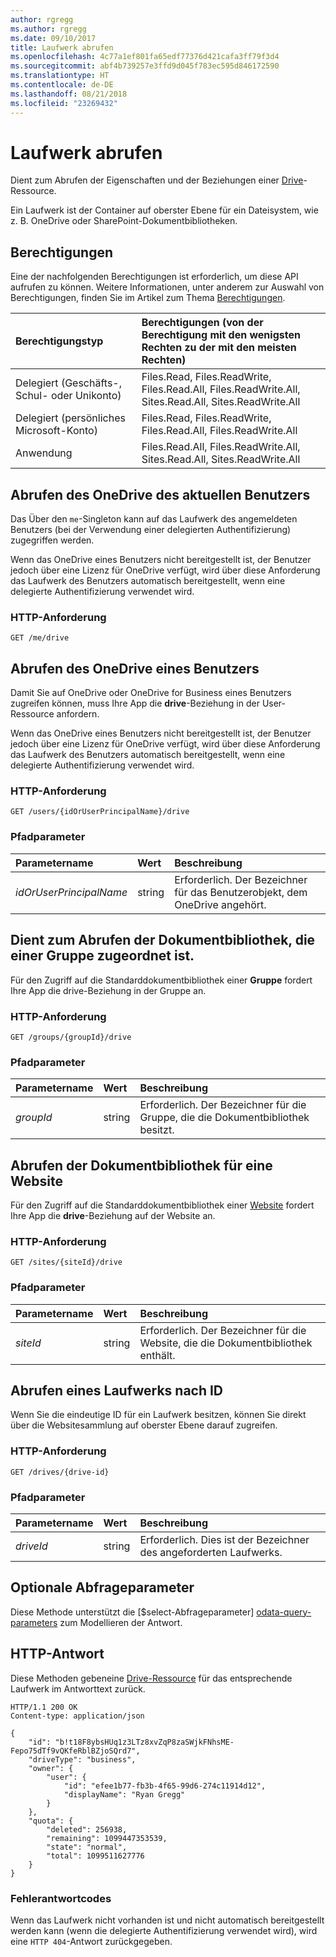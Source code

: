```yaml
---
author: rgregg
ms.author: rgregg
ms.date: 09/10/2017
title: Laufwerk abrufen
ms.openlocfilehash: 4c77a1ef801fa65edf77376d421cafa3ff79f3d4
ms.sourcegitcommit: abf4b739257e3ffd9d045f783ec595d846172590
ms.translationtype: HT
ms.contentlocale: de-DE
ms.lasthandoff: 08/21/2018
ms.locfileid: "23269432"
---
```

# <a name="get-drive"></a>Laufwerk abrufen

Dient zum Abrufen der Eigenschaften und der Beziehungen einer [Drive](../resources/drive.md)-Ressource.

Ein Laufwerk ist der Container auf oberster Ebene für ein Dateisystem, wie z. B. OneDrive oder SharePoint-Dokumentbibliotheken.

## <a name="permissions"></a>Berechtigungen

Eine der nachfolgenden Berechtigungen ist erforderlich, um diese API aufrufen zu können. Weitere Informationen, unter anderem zur Auswahl von Berechtigungen, finden Sie im Artikel zum Thema [Berechtigungen](../../../concepts/permissions_reference.md).

|Berechtigungstyp      | Berechtigungen (von der Berechtigung mit den wenigsten Rechten zu der mit den meisten Rechten)              |
|:--------------------|:---------------------------------------------------------|
|Delegiert (Geschäfts-, Schul- oder Unikonto) | Files.Read, Files.ReadWrite, Files.Read.All, Files.ReadWrite.All, Sites.Read.All, Sites.ReadWrite.All    |
|Delegiert (persönliches Microsoft-Konto) | Files.Read, Files.ReadWrite, Files.Read.All, Files.ReadWrite.All    |
|Anwendung | Files.Read.All, Files.ReadWrite.All, Sites.Read.All, Sites.ReadWrite.All |

## <a name="get-current-users-onedrive"></a>Abrufen des OneDrive des aktuellen Benutzers

Das Über den `me`-Singleton kann auf das Laufwerk des angemeldeten Benutzers (bei der Verwendung einer delegierten Authentifizierung) zugegriffen werden.

Wenn das OneDrive eines Benutzers nicht bereitgestellt ist, der Benutzer jedoch über eine Lizenz für OneDrive verfügt, wird über diese Anforderung das Laufwerk des Benutzers automatisch bereitgestellt, wenn eine delegierte Authentifizierung verwendet wird.

### <a name="http-request"></a>HTTP-Anforderung

<!-- { "blockType": "request", "name": "get-drive-default", "scopes": "files.read", "tags": "service.graph" } -->

```http
GET /me/drive
```

## <a name="get-a-users-onedrive"></a>Abrufen des OneDrive eines Benutzers

Damit Sie auf OneDrive oder OneDrive for Business eines Benutzers zugreifen können, muss Ihre App die **drive**-Beziehung in der User-Ressource anfordern.

Wenn das OneDrive eines Benutzers nicht bereitgestellt ist, der Benutzer jedoch über eine Lizenz für OneDrive verfügt, wird über diese Anforderung das Laufwerk des Benutzers automatisch bereitgestellt, wenn eine delegierte Authentifizierung verwendet wird.

### <a name="http-request"></a>HTTP-Anforderung

<!-- { "blockType": "request", "name": "get-drive-by-user", "scopes": "files.read.all", "tags": "service.graph" } -->

```http
GET /users/{idOrUserPrincipalName}/drive
```

### <a name="path-parameters"></a>Pfadparameter

| Parametername | Wert  | Beschreibung                                       |
|:---------------|:-------|:--------------------------------------------------|
| _idOrUserPrincipalName_     | string | Erforderlich. Der Bezeichner für das Benutzerobjekt, dem OneDrive angehört. |

## <a name="get-the-document-library-associated-with-a-group"></a>Dient zum Abrufen der Dokumentbibliothek, die einer Gruppe zugeordnet ist.

Für den Zugriff auf die Standarddokumentbibliothek einer **Gruppe** fordert Ihre App die drive-Beziehung in der Gruppe an.

### <a name="http-request"></a>HTTP-Anforderung

<!-- { "blockType": "request", "name": "get-drive-by-group", "scopes": "group.read.all", "tags": "service.graph" } -->

```http
GET /groups/{groupId}/drive
```

### <a name="path-parameters"></a>Pfadparameter

| Parametername | Wert  | Beschreibung                                       |
|:---------------|:-------|:--------------------------------------------------|
| _groupId_      | string | Erforderlich. Der Bezeichner für die Gruppe, die die Dokumentbibliothek besitzt. |

## <a name="get-the-document-library-for-a-site"></a>Abrufen der Dokumentbibliothek für eine Website

Für den Zugriff auf die Standarddokumentbibliothek einer [Website](../resources/site.md) fordert Ihre App die **drive**-Beziehung auf der Website an.

### <a name="http-request"></a>HTTP-Anforderung

```http
GET /sites/{siteId}/drive
```

### <a name="path-parameters"></a>Pfadparameter

| Parametername | Wert  | Beschreibung                                       |
|:---------------|:-------|:--------------------------------------------------|
| _siteId_       | string | Erforderlich. Der Bezeichner für die Website, die die Dokumentbibliothek enthält. |

## <a name="get-a-drive-by-id"></a>Abrufen eines Laufwerks nach ID

Wenn Sie die eindeutige ID für ein Laufwerk besitzen, können Sie direkt über die Websitesammlung auf oberster Ebene darauf zugreifen.

### <a name="http-request"></a>HTTP-Anforderung

<!-- { "blockType": "request", "name": "get-drive-by-id", "scopes": "files.read" } -->

```http
GET /drives/{drive-id}
```

### <a name="path-parameters"></a>Pfadparameter

| Parametername | Wert  | Beschreibung                                       |
|:---------------|:-------|:--------------------------------------------------|
| _driveId_      | string | Erforderlich. Dies ist der Bezeichner des angeforderten Laufwerks. |

## <a name="optional-query-parameters"></a>Optionale Abfrageparameter

Diese Methode unterstützt die [$select-Abfrageparameter] [ odata-query-parameters] zum Modellieren der Antwort.

## <a name="http-response"></a>HTTP-Antwort

Diese Methoden gebeneine [Drive-Ressource][drive-resource] für das entsprechende Laufwerk im Antworttext zurück.

<!-- { "blockType": "response", "@odata.type": "microsoft.graph.drive", "truncated": true, "name": ["get-drive-by-id", "get-drive-by-group", "get-drive-by-user", "get-drive-default"] } -->

```http
HTTP/1.1 200 OK
Content-type: application/json

{
    "id": "b!t18F8ybsHUq1z3LTz8xvZqP8zaSWjkFNhsME-Fepo75dTf9vQKfeRblBZjoSQrd7",
    "driveType": "business",
    "owner": {
        "user": {
            "id": "efee1b77-fb3b-4f65-99d6-274c11914d12",
            "displayName": "Ryan Gregg"
        }
    },
    "quota": {
        "deleted": 256938,
        "remaining": 1099447353539,
        "state": "normal",
        "total": 1099511627776
    }
}
```

### <a name="error-response-codes"></a>Fehlerantwortcodes

Wenn das Laufwerk nicht vorhanden ist und nicht automatisch bereitgestellt werden kann (wenn die delegierte Authentifizierung verwendet wird), wird eine `HTTP 404`-Antwort zurückgegeben.

[drive-resource]: ../resources/drive.md
[odata-query-parameters]: ../../../concepts/query_parameters.md

<!-- {
  "type": "#page.annotation",
  "description": "Get metadata for a OneDrive, OneDrive for Business, or Office 365 group drive",
  "keywords": "drive,onedrive,default drive,group drive",
  "section": "documentation",
  "suppressions": [
      "Warning: /api-reference/v1.0/api/drive_get.md:
        Unable to map some markdown elements into schema.
            Unmapped methods:
        get-drive-default, get-drive-by-user, get-drive-by-group, get-drive-by-id
            Unmapped tables:
        Permissions - AuthScopes, Path parameters - PathParameters, Path parameters - PathParameters, Path parameters - PathParameters, Path parameters - PathParameters"
  ],
  "tocPath": "Drives/Get drive"
} -->
